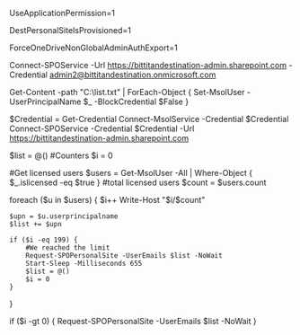 UseApplicationPermission=1

DestPersonalSiteIsProvisioned=1

ForceOneDriveNonGlobalAdminAuthExport=1

Connect-SPOService -Url https://bittitandestination-admin.sharepoint.com -Credential admin2@bittitandestination.onmicrosoft.com

Get-Content -path "C:\list.txt" | ForEach-Object { Set-MsolUser -UserPrincipalName $_ -BlockCredential $False }

$Credential = Get-Credential
Connect-MsolService -Credential $Credential
Connect-SPOService -Credential $Credential -Url https://bittitandestination-admin.sharepoint.com

$list = @()
#Counters
$i = 0


#Get licensed users
$users = Get-MsolUser -All | Where-Object { $_.islicensed -eq $true }
#total licensed users
$count = $users.count

foreach ($u in $users) {
    $i++
    Write-Host "$i/$count"

    $upn = $u.userprincipalname
    $list += $upn

    if ($i -eq 199) {
        #We reached the limit
        Request-SPOPersonalSite -UserEmails $list -NoWait
        Start-Sleep -Milliseconds 655
        $list = @()
        $i = 0
    }
}

if ($i -gt 0) {
    Request-SPOPersonalSite -UserEmails $list -NoWait
}
